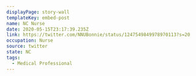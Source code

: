 ```yaml
---
displayPage: story-wall
templateKey: embed-post
name: NC Nurse
date: 2020-05-15T23:17:39.235Z
link: https://twitter.com/NNUBonnie/status/1247549849978970113?s=20
occupation: Nurse
source: twitter
state: NC
tags:
  - Medical Professional
---
```

